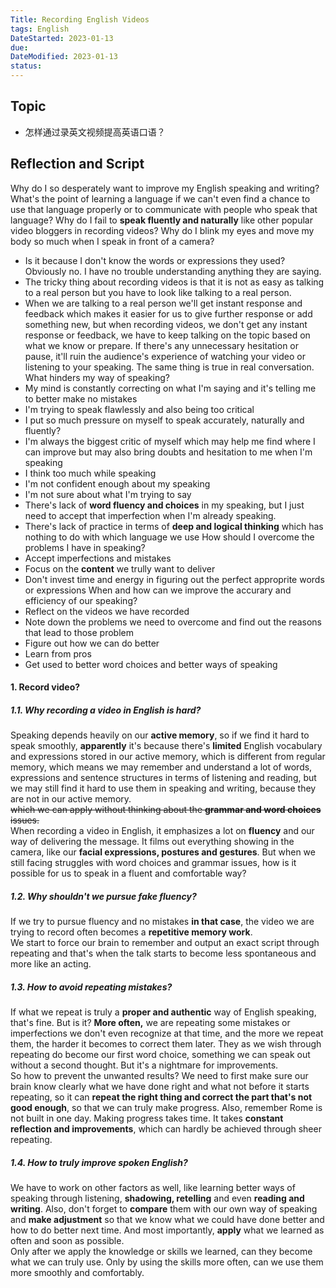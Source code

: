 ```yaml
---
Title: Recording English Videos
tags: English
DateStarted: 2023-01-13
due:
DateModified: 2023-01-13
status:
---
```


## Topic

- 怎样通过录英文视频提高英语口语？

## Reflection and Script

Why do I so desperately want to improve my English speaking and writing?
What's the point of learning a language if we can't even find a chance to use that language properly or to communicate with people who speak that language?
Why do I fail to **speak fluently and naturally** like other popular video bloggers in recording videos?
Why do I blink my eyes and move my body so much when I speak in front of a camera?

- Is it because I don't know the words or expressions they used? Obviously no. I have no trouble understanding anything they are saying.
- The tricky thing about recording videos is that it is not as easy as talking to a real person but you have to look like talking to a real person.
- When we are talking to a real person we'll get instant response and feedback which makes it easier for us to give further response or add something new, but when recording videos, we don't get any instant response or feedback, we have to keep talking on the topic based on what we know or prepare. If there's any unnecessary hesitation or pause, it'll ruin the audience's experience of watching your video or listening to your speaking. The same thing is true in real conversation.
  What hinders my way of speaking?
- My mind is constantly correcting on what I'm saying and it's telling me to better make no mistakes
- I'm trying to speak flawlessly and also being too critical
- I put so much pressure on myself to speak accurately, naturally and fluently?
- I'm always the biggest critic of myself which may help me find where I can improve but may also bring doubts and hesitation to me when I'm speaking
- I think too much while speaking
- I'm not confident enough about my speaking
- I'm not sure about what I'm trying to say
- There's lack of **word fluency and choices** in my speaking, but I just need to accept that imperfection when I'm already speaking.
- There's lack of practice in terms of **deep and logical thinking** which has nothing to do with which language we use
  How should I overcome the problems I have in speaking?
- Accept imperfections and mistakes
- Focus on the **content** we trully want to deliver
- Don't invest time and energy in figuring out the perfect approprite words or expressions
  When and how can we improve the accurary and efficiency of our speaking?
- Reflect on the videos we have recorded
- Note down the problems we need to overcome and find out the reasons that lead to those problem
- Figure out how we can do better
- Learn from pros
- Get used to better word choices and better ways of speaking

#### 1. Record video?

##### 1.1. Why recording a video in English is hard?

Speaking depends heavily on our **active memory**, so if we find it hard to speak smoothly, **apparently** it's because there's **limited** English vocabulary and expressions stored in our active memory, which is different from regular memory, which means we may remember and understand a lot of words, expressions and sentence structures in terms of listening and reading, but we may still find it hard to use them in speaking and writing, because they are not in our active memory.  
~~which we can apply without thinking about the **grammar and word choices** issues.~~  
When recording a video in English, it emphasizes a lot on **fluency** and our way of delivering the message. It films out everything showing in the camera, like our **facial expressions, postures and gestures**. But when we still facing struggles with word choices and grammar issues, how is it possible for us to speak in a fluent and comfortable way?

##### 1.2. Why shouldn't we pursue fake fluency?

If we try to pursue fluency and no mistakes **in that case**, the video we are trying to record often becomes a **repetitive memory work**.  
We start to force our brain to remember and output an exact script through repeating and that's when the talk starts to become less spontaneous and more like an acting.

##### 1.3. How to avoid repeating mistakes?

If what we repeat is truly a **proper and authentic** way of English speaking, that's fine. But is it? **More often,** we are repeating some mistakes or imperfections we don't even recognize at that time, and the more we repeat them, the harder it becomes to correct them later. They as we wish through repeating do become our first word choice, something we can speak out without a second thought. But it's a nightmare for improvements.  
So how to prevent the unwanted results? We need to first make sure our brain know clearly what we have done right and what not before it starts repeating, so it can **repeat the right thing and correct the part that's not good enough**, so that we can truly make progress. Also, remember Rome is not built in one day. Making progress takes time. It takes **constant reflection and improvements**, which can hardly be achieved through sheer repeating.

##### 1.4. How to truly improve spoken English?

We have to work on other factors as well, like learning better ways of speaking through listening, **shadowing, retelling** and even **reading and writing**.
Also, don't forget to **compare** them with our own way of speaking and **make adjustment** so that we know what we could have done better and how to do better next time.
And most importantly, **apply** what we learned as often and soon as possible.  
Only after we apply the knowledge or skills we learned, can they become what we can truly use. Only by using the skills more often, can we use them more smoothly and comfortably.
